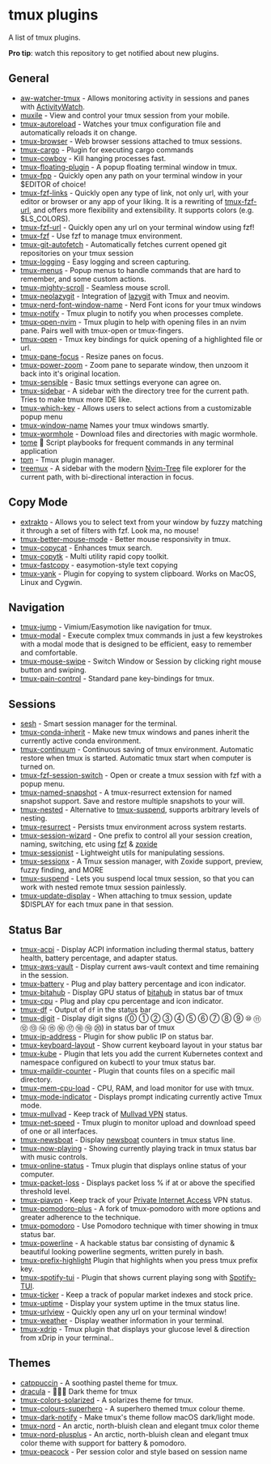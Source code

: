# tmux plugins

A list of tmux plugins.

**Pro tip**: watch this repository to get notified about new plugins.

## General
- [aw-watcher-tmux](https://github.com/akohlbecker/aw-watcher-tmux) - Allows monitoring activity in sessions and panes with [ActivityWatch](https://activitywatch.net).
- [muxile](https://github.com/bjesus/muxile) - View and control your tmux session from your mobile.
- [tmux-autoreload](https://github.com/b0o/tmux-autoreload) - Watches your tmux configuration file and automatically reloads it on change.
- [tmux-browser](https://github.com/ofirgall/tmux-browser) - Web browser sessions attached to tmux sessions.
- [tmux-cargo](https://github.com/idevtier/tmux-cargo) - Plugin for executing cargo commands
- [tmux-cowboy](https://github.com/tmux-plugins/tmux-cowboy) - Kill hanging processes fast.
- [tmux-floating-plugin](https://github.com/lloydbond/tmux-floating-terminal) - A popup floating terminal window in tmux.
- [tmux-fpp](https://github.com/tmux-plugins/tmux-fpp) - Quickly open any path on your terminal window in your $EDITOR of choice!
- [tmux-fzf-links](https://github.com/alberti42/tmux-fzf-links) - Quickly open any type of link, not only url, with your editor or browser or any app of your liking. It is a rewriting of [tmux-fzf-url](https://github.com/wfxr/tmux-fzf-url), and offers more flexibility and extensibility. It supports colors (e.g. $LS_COLORS).
- [tmux-fzf-url](https://github.com/wfxr/tmux-fzf-url) - Quickly open any url on your terminal window using fzf!
- [tmux-fzf](https://github.com/sainnhe/tmux-fzf) - Use fzf to manage tmux environment.
- [tmux-git-autofetch](https://github.com/thepante/tmux-git-autofetch/) - Automatically fetches current opened git repositories on your tmux session 
- [tmux-logging](https://github.com/tmux-plugins/tmux-logging) - Easy logging and screen capturing.
- [tmux-menus](https://github.com/jaclu/tmux-menus) - Popup menus to handle commands that are hard to remember, and some custom actions.
- [tmux-mighty-scroll](https://github.com/noscript/tmux-mighty-scroll) - Seamless mouse scroll.
- [tmux-neolazygit](https://github.com/AngryMorrocoy/tmux-neolazygit) - Integration of [lazygit](https://github.com/jesseduffield/lazygit) with Tmux and neovim.
- [tmux-nerd-font-window-name](https://github.com/joshmedeski/tmux-nerd-font-window-name) - Nerd Font icons for your tmux windows
- [tmux-notify](https://github.com/ChanderG/tmux-notify) - Tmux plugin to notify you when processes complete.
- [tmux-open-nvim](https://github.com/trevarj/tmux-open-nvim) - Tmux plugin to help with opening files in an nvim pane. Pairs well with tmux-open or tmux-fingers.
- [tmux-open](https://github.com/tmux-plugins/tmux-open) - Tmux key bindings for quick opening of a highlighted file or url.
- [tmux-pane-focus](https://github.com/graemedavidson/tmux-pane-focus) - Resize panes on focus.
- [tmux-power-zoom](https://github.com/jaclu/tmux-power-zoom) - Zoom pane to separate window, then unzoom it back into it's original location.
- [tmux-sensible](https://github.com/tmux-plugins/tmux-sensible) - Basic tmux settings everyone can agree on.
- [tmux-sidebar](https://github.com/tmux-plugins/tmux-sidebar) - A sidebar with the directory tree for the current path. Tries to make tmux more IDE like.
- [tmux-which-key](https://github.com/alexwforsythe/tmux-which-key) - Allows users to select actions from a customizable popup menu
- [tmux-window-name](https://github.com/ofirgall/tmux-window-name) Names your tmux windows smartly.
- [tmux-wormhole](https://github.com/gcla/tmux-wormhole) - Download files and directories with magic wormhole.
- [tome](https://github.com/laktak/tome) 🔁 Script playbooks for frequent commands in any terminal application
- [tpm](https://github.com/tmux-plugins/tpm) - Tmux plugin manager.
- [treemux](https://github.com/kiyoon/treemux) - A sidebar with the modern [Nvim-Tree](https://github.com/nvim-tree/nvim-tree.lua) file explorer for the current path, with bi-directional interaction in focus.


## Copy Mode
- [extrakto](https://github.com/laktak/extrakto) - Allows you to select text from your window by fuzzy matching it through a set of filters with fzf. Look ma, no mouse!
- [tmux-better-mouse-mode](https://github.com/NHDaly/tmux-better-mouse-mode) - Better mouse responsivity in tmux.
- [tmux-copycat](https://github.com/tmux-plugins/tmux-copycat) - Enhances tmux search.
- [tmux-copytk](https://github.com/crispy1989/tmux-copy-toolkit) - Multi utility rapid copy toolkit.
- [tmux-fastcopy](https://github.com/abhinav/tmux-fastcopy) - easymotion-style text copying
- [tmux-yank](https://github.com/tmux-plugins/tmux-yank) - Plugin for copying to system clipboard. Works on MacOS, Linux and Cygwin.


## Navigation
- [tmux-jump](https://github.com/schasse/tmux-jump) - Vimium/Easymotion like navigation for tmux.
- [tmux-modal](https://github.com/whame/tmux-modal) - Execute complex tmux commands in just a few keystrokes with a modal mode that is designed to be efficient, easy to remember and comfortable.
- [tmux-mouse-swipe](https://github.com/jaclu/tmux-mouse-swipe) - Switch Window or Session by clicking right mouse button and swiping.
- [tmux-pain-control](https://github.com/tmux-plugins/tmux-pain-control) - Standard pane key-bindings for tmux.


## Sessions
- [sesh](https://github.com/joshmedeski/sesh) - Smart session manager for the terminal.
- [tmux-conda-inherit](https://github.com/oluevaera/tmux-conda-inherit) - Make new tmux windows and panes inherit the currently active conda environment.
- [tmux-continuum](https://github.com/tmux-plugins/tmux-continuum) - Continuous saving of tmux environment. Automatic restore when tmux is started. Automatic tmux start when computer is turned on.
- [tmux-fzf-session-switch](https://github.com/thuanpham2311/tmux-fzf-session-switch) - Open or create a tmux session with fzf with a popup menu.
- [tmux-named-snapshot](https://github.com/spywhere/tmux-named-snapshot) - A tmux-resurrect extension for named snapshot support. Save and restore multiple snapshots to your will.
- [tmux-nested](https://github.com/niqodea/tmux-nested) - Alternative to [tmux-suspend](https://github.com/MunifTanjim/tmux-suspend), supports arbitrary levels of nesting.
- [tmux-resurrect](https://github.com/tmux-plugins/tmux-resurrect) - Persists tmux environment across system restarts.
- [tmux-session-wizard](https://github.com/27medkamal/tmux-session-wizard) - One prefix to control all your session creation, naming, switching, etc using [fzf](https://github.com/junegunn/fzf) & [zoxide](https://github.com/ajeetdsouza/zoxide)
- [tmux-sessionist](https://github.com/tmux-plugins/tmux-sessionist) - Lightweight utils for manipulating sessions.
- [tmux-sessionx](https://github.com/omerxx/tmux-sessionx) - A Tmux session manager, with Zoxide support, preview, fuzzy finding, and MORE
- [tmux-suspend](https://github.com/MunifTanjim/tmux-suspend) - Lets you suspend local tmux session, so that you can work with nested remote tmux session painlessly.
- [tmux-update-display](https://github.com/lljbash/tmux-update-display) - When attaching to tmux session, update $DISPLAY for each tmux pane in that session.


## Status Bar
- [tmux-acpi](https://github.com/briansalehi/tmux-acpi) - Display ACPI information including thermal status, battery health, battery percentage, and adapter status.
- [tmux-aws-vault](https://github.com/mateimicu/tmux-aws-vault) - Display current aws-vault context and time remaining in the session.
- [tmux-battery](https://github.com/tmux-plugins/tmux-battery) - Plug and play battery percentage and icon indicator.
- [tmux-bitahub](https://github.com/Freed-Wu/tmux-bitahub) - Display GPU status of [bitahub](https://www.bitahub.com/) in status bar of tmux
- [tmux-cpu](https://github.com/tmux-plugins/tmux-cpu) - Plug and play cpu percentage and icon indicator.
- [tmux-df](https://github.com/tassaron/tmux-df) - Output of `df` in the status bar
- [tmux-digit](https://github.com/Freed-Wu/tmux-digit) - Display digit signs (⓪ ① ② ③ ④ ⑤ ⑥ ⑦ ⑧ ⑨ ⑩ ⑪ ⑫ ⑬ ⑭ ⑮ ⑯ ⑰ ⑱ ⑲ ⑳) in status bar of tmux
- [tmux-ip-address](https://github.com/anghootys/tmux-ip-address) - Plugin for show public IP on status bar.
- [tmux-keyboard-layout](https://github.com/imomaliev/tmux-keyboard-layout) - Show current keyboard layout in your status bar
- [tmux-kube](https://github.com/jonmosco/kube-tmux) - Plugin that lets you add the current Kubernetes context and namespace configured on kubectl to your tmux status bar.
- [tmux-maildir-counter](https://github.com/tmux-plugins/tmux-maildir-counter) - Plugin that counts files on a specific mail directory.
- [tmux-mem-cpu-load](https://github.com/thewtex/tmux-mem-cpu-load) - CPU, RAM, and load monitor for use with tmux.
- [tmux-mode-indicator](https://github.com/MunifTanjim/tmux-mode-indicator) - Displays prompt indicating currently active Tmux mode.
- [tmux-mullvad](https://github.com/jaclu/tmux-mullvad) - Keep track of [Mullvad VPN](https://mullvad.net/) status.
- [tmux-net-speed](https://github.com/tmux-plugins/tmux-net-speed) - Tmux plugin to monitor upload and download speed of one or all interfaces.
- [tmux-newsboat](https://github.com/tmux-plugins/tmux-newsboat) - Display [newsboat](https://newsboat.org) counters in tmux status line.
- [tmux-now-playing](https://github.com/spywhere/tmux-now-playing) - Showing currently playing track in tmux status bar with music controls.
- [tmux-online-status](https://github.com/tmux-plugins/tmux-online-status) - Tmux plugin that displays online status of your computer.
- [tmux-packet-loss](https://github.com/jaclu/tmux-packet-loss) - Displays packet loss % if at or above the specified threshold level.
- [tmux-piavpn](https://github.com/Brutuski/tmux-piavpn) - Keep track of your [Private Internet Access](https://www.privateinternetaccess.com/) VPN status.
- [tmux-pomodoro-plus](https://github.com/olimorris/tmux-pomodoro-plus) - A fork of tmux-pomodoro with more options and greater adherence to the technique.
- [tmux-pomodoro](https://github.com/swaroopch/tmux-pomodoro) - Use Pomodoro technique with timer showing in tmux status bar.
- [tmux-powerline](https://github.com/erikw/tmux-powerline) - A hackable status bar consisting of dynamic & beautiful looking powerline segments, written purely in bash.
- [tmux-prefix-highlight](https://github.com/tmux-plugins/tmux-prefix-highlight) Plugin that highlights when you press tmux prefix key.
- [tmux-spotify-tui](https://github.com/alexchaichan/tmux-spotify-tui) - Plugin that shows current playing song with [Spotify-TUI](https://github.com/Rigellute/spotify-tui).
- [tmux-ticker](https://github.com/Brutuski/tmux-ticker) - Keep a track of popular market indexes and stock price.
- [tmux-uptime](https://github.com/robhurring/tmux-uptime) - Display your system uptime in the tmux status line.
- [tmux-urlview](https://github.com/tmux-plugins/tmux-urlview) - Quickly open any url on your terminal window!
- [tmux-weather](https://github.com/aaronpowell/tmux-weather) - Display weather information in your terminal.
- [tmux-xdrip](https://github.com/Cian911/tmux-xdrip) - Tmux plugin that displays your glucose level & direction from xDrip in your terminal..


## Themes
- [catppuccin](https://github.com/catppuccin/tmux) - A soothing pastel theme for tmux.
- [dracula](https://github.com/dracula/tmux) - 🧛🏻‍♂️ Dark theme for tmux
- [tmux-colors-solarized](https://github.com/seebi/tmux-colors-solarized) - A solarizes theme for tmux.
- [tmux-colours-superhero](https://github.com/leighmcculloch/tmux-colours-superhero) - A superhero themed tmux colour theme.
- [tmux-dark-notify](https://github.com/erikw/tmux-dark-notify) - Make tmux's theme follow macOS dark/light mode.
- [tmux-nord](https://github.com/nordtheme/tmux) - An arctic, north-bluish clean and elegant tmux color theme
- [tmux-nord-plusplus](https://github.com/Wabri/tmux-nord-plusplus) - An arctic, north-bluish clean and elegant tmux color theme with support for battery & pomodoro.
- [tmux-peacock](https://github.com/imomaliev/tmux-peacock) - Per session color and style based on session name
